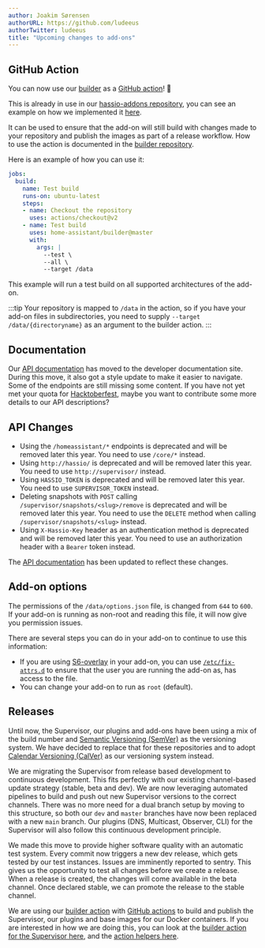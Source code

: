 ```yaml
---
author: Joakim Sørensen
authorURL: https://github.com/ludeeus
authorTwitter: ludeeus
title: "Upcoming changes to add-ons"
---
```


## GitHub Action

You can now use our [builder][marketplace] as a [GitHub action][github_action]! :tada:

This is already in use in our [hassio-addons repository][addons], you can see an example on how we implemented it [here][builder-action].

It can be used to ensure that the add-on will still build with changes made to your repository and publish the images as part of a release workflow. How to use the action is documented in the [builder repository][builder-action].

Here is an example of how you can use it:

```yaml
jobs:
  build:
    name: Test build
    runs-on: ubuntu-latest
    steps:
    - name: Checkout the repository
      uses: actions/checkout@v2
    - name: Test build
      uses: home-assistant/builder@master
      with:
        args: |
          --test \
          --all \
          --target /data
```

This example will run a test build on all supported architectures of the add-on.

:::tip
Your repository is mapped to `/data` in the action, so if you have your add-on files in subdirectories, you need to supply `--target /data/{directoryname}` as an argument to the builder action.
:::

## Documentation

Our [API documentation][api_docs] has moved to the developer documentation site. During this move, it also got a style update to make it easier to navigate. Some of the endpoints are still missing some content. If you have not yet met your quota for [Hacktoberfest], maybe you want to contribute some more details to our API descriptions?

## API Changes

- Using the `/homeassistant/*` endpoints is deprecated and will be removed later this year. You need to use `/core/*` instead.
- Using `http://hassio/` is deprecated and will be removed later this year. You need to use `http://supervisor/` instead.
- Using `HASSIO_TOKEN` is deprecated and will be removed later this year. You need to use `SUPERVISOR_TOKEN` instead.
- Deleting snapshots with `POST` calling `/supervisor/snapshots/<slug>/remove` is deprecated and will be removed later this year. You need to use the `DELETE` method when calling `/supervisor/snapshots/<slug>` instead.
- Using `X-Hassio-Key` header as an authentication method is deprecated and will be removed later this year. You need to use an authorization header with a `Bearer` token instead.

The [API documentation][api_docs] has been updated to reflect these changes.

## Add-on options

The permissions of the `/data/options.json` file, is changed from `644` to `600`. If your add-on is running as non-root and reading this file, it will now give you permission issues.

There are several steps you can do in your add-on to continue to use this information:

- If you are using [S6-overlay] in your add-on, you can use [`/etc/fix-attrs.d`][S6-overlay-permissions] to ensure that the user you are running the add-on as, has access to the file.
- You can change your add-on to run as `root` (default).

## Releases

Until now, the Supervisor, our plugins and add-ons have been using a mix of the build number and [Semantic Versioning (SemVer)][semver] as the versioning system. We have decided to replace that for these repositories and to adopt [Calendar Versioning (CalVer)][calver] as our versioning system instead.

We are migrating the Supervisor from release based development to continuous development. This fits perfectly with our existing channel-based update strategy (stable, beta and dev). We are now leveraging automated pipelines to build and push out new Supervisor versions to the correct channels. There was no more need for a dual branch setup by moving to this structure, so both our `dev` and `master` branches have now been replaced with a new `main` branch. Our plugins (DNS, Multicast, Observer, CLI) for the Supervisor will also follow this continuous development principle.

We made this move to provide higher software quality with an automatic test system. Every commit now triggers a new dev release, which gets tested by our test instances. Issues are imminently reported to sentry. This gives us the opportunity to test all changes before we create a release. When a release is created, the changes will come available in the beta channel. Once declared stable, we can promote the release to the stable channel.

We are using our [builder action][marketplace] with [GitHub actions][github_action] to build and publish the Supervisor, our plugins and base images for our Docker containers. If you are interested in how we are doing this, you can look at the [builder action for the Supervisor here][builder_action], and the [action helpers here][action_helpers].

[action_helpers]: https://github.com/home-assistant/actions/tree/master/helpers
[addons]: https://github.com/home-assistant/hassio-addons
[api_docs]: /docs/api/supervisor/endpoints
[builder_action]: https://github.com/home-assistant/supervisor/blob/main/.github/workflows/builder.yml
[builder-action]: https://github.com/home-assistant/builder#github-action
[calver]: https://calver.org/
[github_action]: https://github.com/features/actions
[Hacktoberfest]: https://hacktoberfest.digitalocean.com/
[marketplace]: https://github.com/marketplace/actions/home-assistant-builder
[S6-overlay-permissions]: https://github.com/just-containers/s6-overlay#fixing-ownership--permissions
[S6-overlay]: https://github.com/just-containers/s6-overlay
[semver]: https://semver.org/
